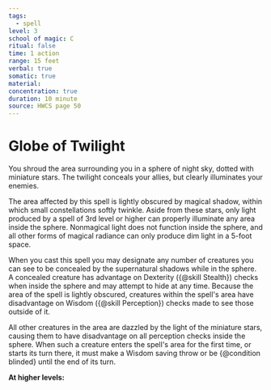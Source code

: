 ```yaml
---
tags:
  - spell
level: 3
school of magic: C
ritual: false
time: 1 action
range: 15 feet
verbal: true
somatic: true
material: 
concentration: true
duration: 10 minute
source: HWCS page 50
---
```

# Globe of Twilight
You shroud the area surrounding you in a sphere of night sky, dotted with miniature stars. The twilight conceals your allies, but clearly illuminates your enemies.

The area affected by this spell is lightly obscured by magical shadow, within which small constellations softly twinkle. Aside from these stars, only light produced by a spell of 3rd level or higher can properly illuminate any area inside the sphere. Nonmagical light does not function inside the sphere, and all other forms of magical radiance can only produce dim light in a 5-foot space.

When you cast this spell you may designate any number of creatures you can see to be concealed by the supernatural shadows while in the sphere. A concealed creature has advantage on Dexterity ({@skill Stealth}) checks when inside the sphere and may attempt to hide at any time. Because the area of the spell is lightly obscured, creatures within the spell's area have disadvantage on Wisdom ({@skill Perception}) checks made to see those outside of it.

All other creatures in the area are dazzled by the light of the miniature stars, causing them to have disadvantage on all perception checks inside the sphere. When such a creature enters the spell's area for the first time, or starts its turn there, it must make a Wisdom saving throw or be {@condition blinded} until the end of its turn.

**At higher levels:** 